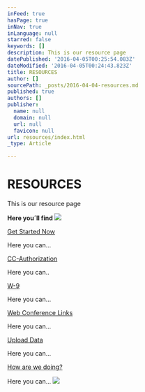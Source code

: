 ```yaml
---
inFeed: true
hasPage: true
inNav: true
inLanguage: null
starred: false
keywords: []
description: This is our resource page
datePublished: '2016-04-05T00:25:54.083Z'
dateModified: '2016-04-05T00:24:43.823Z'
title: RESOURCES
author: []
sourcePath: _posts/2016-04-04-resources.md
published: true
authors: []
publisher:
  name: null
  domain: null
  url: null
  favicon: null
url: resources/index.html
_type: Article

---
```

# RESOURCES

This is our resource page

**Here you´ll find**
![](https://the-grid-user-content.s3-us-west-2.amazonaws.com/198bbc0f-0f26-4e2c-b2b5-a3a1c4d8c7e3.jpg)

[Get Started Now][0]

Here you can...

[CC-Authorization][1]

Here you can..

[W-9][2]

Here you can...

[Web Conference Links][3]

Here you can...

[Upload Data][4]

Here you can...

[How are we doing?][5]

Here you can...
![](https://the-grid-user-content.s3-us-west-2.amazonaws.com/efe469f5-577b-4205-b05f-f392f7d6a39c.jpg)

[0]: https://thegrid.ai/climb-consulting/get-started-now/
[1]: https://thegrid.ai/climb-consulting/cc-authorization/
[2]: https://thegrid.ai/climb-consulting/w-9/
[3]: https://thegrid.ai/climb-consulting/web-conference-links/
[4]: https://thegrid.ai/climb-consulting/upload-data/
[5]: https://thegrid.ai/climb-consulting/how-are-we-doing/